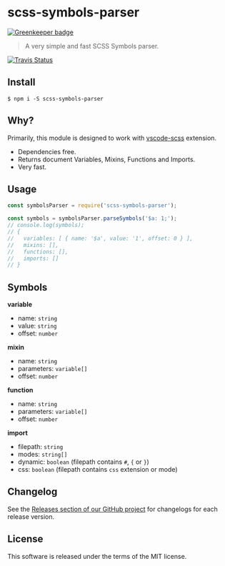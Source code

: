 # scss-symbols-parser

[![Greenkeeper badge](https://badges.greenkeeper.io/mrmlnc/scss-symbols-parser.svg)](https://greenkeeper.io/)

> A very simple and fast SCSS Symbols parser.

[![Travis Status](https://travis-ci.org/mrmlnc/scss-symbols-parser.svg?branch=master)](https://travis-ci.org/mrmlnc/scss-symbols-parser)

## Install

```shell
$ npm i -S scss-symbols-parser
```

## Why?

Primarily, this module is designed to work with [vscode-scss](https://github.com/mrmlnc/vscode-scss) extension.

  * Dependencies free.
  * Returns document Variables, Mixins, Functions and Imports.
  * Very fast.

## Usage

```js
const symbolsParser = require('scss-symbols-parser');

const symbols = symbolsParser.parseSymbols('$a: 1;');
// console.log(symbols);
// {
//   variables: [ { name: '$a', value: '1', offset: 0 } ],
//   mixins: [],
//   functions: [],
//   imports: []
// }
```

## Symbols

**variable**

  * name: `string`
  * value: `string`
  * offset: `number`

**mixin**

  * name: `string`
  * parameters: `variable[]`
  * offset: `number`

**function**

  * name: `string`
  * parameters: `variable[]`
  * offset: `number`

**import**

  * filepath: `string`
  * modes: `string[]`
  * dynamic: `boolean` (filepath contains `#`, `{` or `}`)
  * css: `boolean` (filepath contains `css` extension or mode)

## Changelog

See the [Releases section of our GitHub project](https://github.com/mrmlnc/scss-symbols-parser/releases) for changelogs for each release version.

## License

This software is released under the terms of the MIT license.
